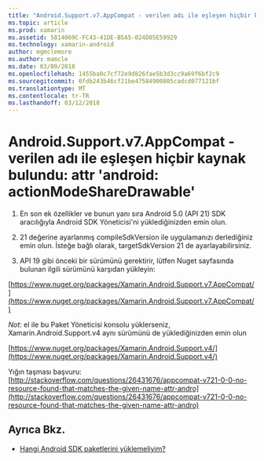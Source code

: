 ```yaml
---
title: "Android.Support.v7.AppCompat - verilen adı ile eşleşen hiçbir kaynak bulundu: attr 'android: actionModeShareDrawable'"
ms.topic: article
ms.prod: xamarin
ms.assetid: 5814069C-FC43-41DE-B5A5-024D05E59929
ms.technology: xamarin-android
author: mgmclemore
ms.author: mamcle
ms.date: 03/09/2018
ms.openlocfilehash: 1455ba0c7cf72e9d826fae5b3d3cc9a69f6bf2c9
ms.sourcegitcommit: 0fdb243b46cf21be47584900805cadcd077121bf
ms.translationtype: MT
ms.contentlocale: tr-TR
ms.lasthandoff: 03/12/2018
---
```

# <a name="androidsupportv7appcompat---no-resource-found-that-matches-the-given-name-attr-androidactionmodesharedrawable"></a>Android.Support.v7.AppCompat - verilen adı ile eşleşen hiçbir kaynak bulundu: attr 'android: actionModeShareDrawable'

1. En son ek özellikler ve bunun yanı sıra Android 5.0 (API 21) SDK aracılığıyla Android SDK Yöneticisi'ni yüklediğinizden emin olun.

2. 21 değerine ayarlanmış compileSdkVersion ile uygulamanızı derlediğiniz emin olun. İsteğe bağlı olarak, targetSdkVersion 21 de ayarlayabilirsiniz.

3. API 19 gibi önceki bir sürümünü gerektirir, lütfen Nuget sayfasında bulunan ilgili sürümünü karşıdan yükleyin:

[https://www.nuget.org/packages/Xamarin.Android.Support.v7.AppCompat/](https://www.nuget.org/packages/Xamarin.Android.Support.v7.AppCompat/)

*Not*: el ile bu Paket Yöneticisi konsolu yüklerseniz, Xamarin.Android.Support.v4 aynı sürümünü de yüklediğinizden emin olun

[https://www.nuget.org/packages/Xamarin.Android.Support.v4/](https://www.nuget.org/packages/Xamarin.Android.Support.v4/)

Yığın taşması başvuru: [http://stackoverflow.com/questions/26431676/appcompat-v721-0-0-no-resource-found-that-matches-the-given-name-attr-andro](http://stackoverflow.com/questions/26431676/appcompat-v721-0-0-no-resource-found-that-matches-the-given-name-attr-andro)

## <a name="see-also"></a>Ayrıca Bkz.

- [Hangi Android SDK paketlerini yüklemeliyim?](~/android/troubleshooting/questions/install-android-sdk-packages.md)

